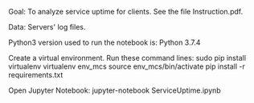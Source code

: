 Goal:
To analyze service uptime for clients.
See the file Instruction.pdf.

Data: 
Servers' log files.


Python3 version used to run the notebook is:
    Python 3.7.4


Create a virtual environment. Run these command lines:
    sudo pip install virtualenv
    virtualenv env_mcs
    source env_mcs/bin/activate
    pip install -r requirements.txt


Open Jupyter Notebook:
    jupyter-notebook ServiceUptime.ipynb

